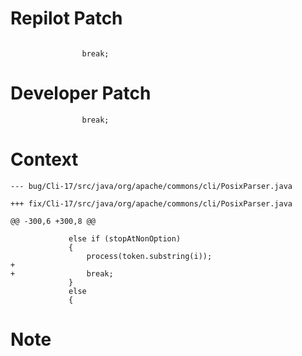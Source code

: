 # Repilot Patch

```

                break;
```

# Developer Patch

```
                break;
```

# Context

```
--- bug/Cli-17/src/java/org/apache/commons/cli/PosixParser.java

+++ fix/Cli-17/src/java/org/apache/commons/cli/PosixParser.java

@@ -300,6 +300,8 @@

             else if (stopAtNonOption)
             {
                 process(token.substring(i));
+
+                break;
             }
             else
             {
```

# Note

